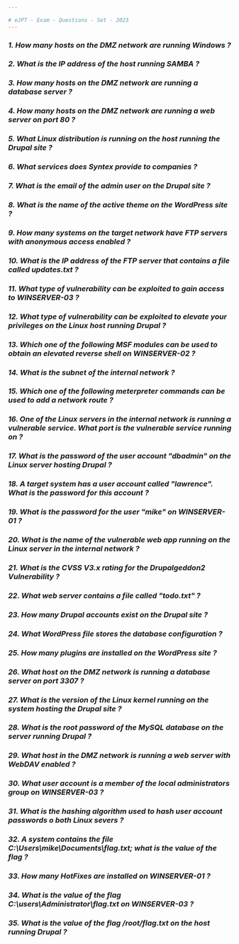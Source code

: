 ```yaml
--- 

# eJPT - Exam - Questions - Set - 2023
---
```


### ***1. How many hosts on the DMZ network are running Windows ?***
### ***2. What is the IP address of the host running SAMBA ?***
### ***3. How many hosts on the DMZ network are running a database server ?*** 
### ***4. How many hosts on the DMZ network are running a web server on port 80 ?*** 
### ***5. What Linux distribution is running on the host running the Drupal site ?***
### ***6. What services does Syntex provide to companies ?***
### ***7. What is the email of the admin user on the Drupal site ?***
### ***8. What is the name of the active theme on the WordPress site ?***
### ***9. How many systems on the target network have FTP servers with anonymous access enabled ?***
### ***10. What is the IP address of the FTP server that contains a file called updates.txt ?***
### ***11. What type of vulnerability can be exploited to gain access to WINSERVER-03 ?***
### ***12. What type of vulnerability can be exploited to elevate your privileges on the Linux host running Drupal ?***
### ***13. Which one of the following MSF modules can be used to obtain an elevated reverse shell on WINSERVER-02 ?*** 
### ***14. What is the subnet of the internal network ?*** 
### ***15. Which one of the following meterpreter commands can be used to add a network route ?***
### ***16. One of the Linux servers in the internal network is running a vulnerable service. What port is the vulnerable service running on ?*** 
### ***17. What is the password of the user account "dbadmin" on the Linux server hosting Drupal ?***
### ***18. A target system has a user account called "lawrence". What is the password for this account ?*** 
### ***19. What is the password for the user "mike" on WINSERVER-01 ?*** 
### ***20. What is the name of the vulnerable web app running on the Linux server in the internal network ?*** 
### ***21. What is the CVSS V3.x rating for the Drupalgeddon2 Vulnerability ?***
### ***22. What web server contains a file called "todo.txt" ?*** 
### ***23. How many Drupal accounts exist on the Drupal site ?***
### ***24. What WordPress file stores the database configuration ?*** 
### ***25. How many plugins are installed on the WordPress site ?***
### ***26. What host on the DMZ network is running a database server on port 3307 ?*** 
### ***27. What is the version of the Linux kernel running on the system hosting the Drupal site ?*** 
### ***28. What is the root password of the MySQL database on the server running Drupal ?*** 
### ***29. What host in the DMZ network is running a web server with WebDAV enabled ?***
### ***30. What user account is a member of the local administrators group on WINSERVER-03 ?*** 
### ***31. What is the hashing algorithm used to hash user account passwords o both Linux severs ?*** 
### ***32. A system contains the file C:\Users\mike\Documents\flag.txt; what is the value of the flag ?***
### ***33. How many HotFixes are installed on WINSERVER-01 ?***
### ***34. What is the value of the flag C:\users\Administrator\flag.txt on WINSERVER-03 ?*** 
### ***35. What is the value of the flag /root/flag.txt on the host running Drupal ?***


















